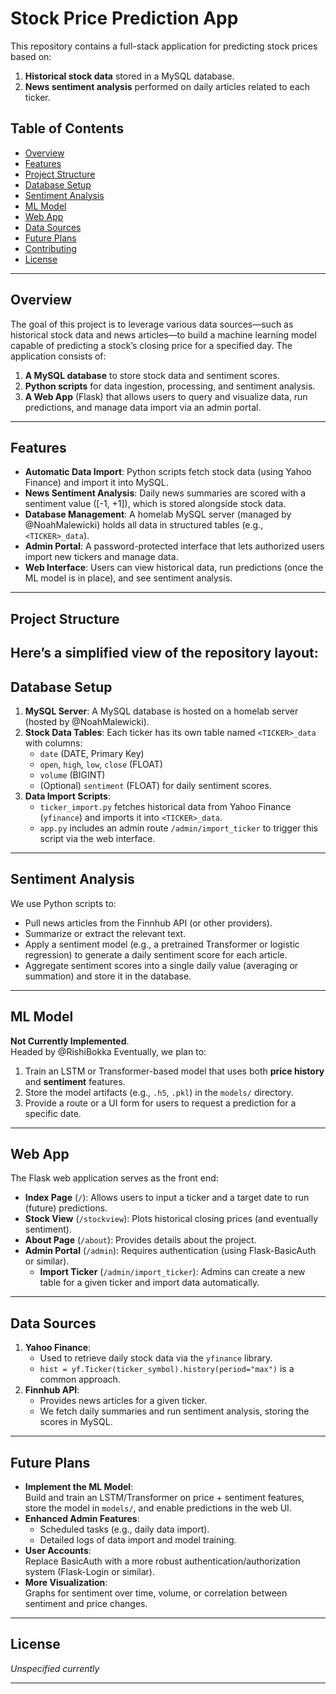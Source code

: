 # Stock Price Prediction App

This repository contains a full-stack application for predicting stock prices based on:
1. **Historical stock data** stored in a MySQL database.
2. **News sentiment analysis** performed on daily articles related to each ticker.

## Table of Contents
- [Overview](#overview)
- [Features](#features)
- [Project Structure](#project-structure)
- [Database Setup](#database-setup)
- [Sentiment Analysis](#sentiment-analysis)
- [ML Model](#ml-model)
- [Web App](#web-app)
- [Data Sources](#data-sources)
- [Future Plans](#future-plans)
- [Contributing](#contributing)
- [License](#license)

---

## Overview
The goal of this project is to leverage various data sources—such as historical stock data and news articles—to build a machine learning model capable of predicting a stock’s closing price for a specified day. The application consists of:

1. **A MySQL database** to store stock data and sentiment scores.
2. **Python scripts** for data ingestion, processing, and sentiment analysis.
3. **A Web App** (Flask) that allows users to query and visualize data, run predictions, and manage data import via an admin portal.

---

## Features
- **Automatic Data Import**: Python scripts fetch stock data (using Yahoo Finance) and import it into MySQL.
- **News Sentiment Analysis**: Daily news summaries are scored with a sentiment value \([-1, +1]\), which is stored alongside stock data.
- **Database Management**: A homelab MySQL server (managed by @NoahMalewicki) holds all data in structured tables (e.g., `<TICKER>_data`).
- **Admin Portal**: A password-protected interface that lets authorized users import new tickers and manage data.
- **Web Interface**: Users can view historical data, run predictions (once the ML model is in place), and see sentiment analysis.

---

## Project Structure
Here’s a simplified view of the repository layout:
---

## Database Setup
1. **MySQL Server**: A MySQL database is hosted on a homelab server (hosted by @NoahMalewicki).  
2. **Stock Data Tables**: Each ticker has its own table named `<TICKER>_data` with columns:
   - `date` (DATE, Primary Key)
   - `open`, `high`, `low`, `close` (FLOAT)
   - `volume` (BIGINT)
   - (Optional) `sentiment` (FLOAT) for daily sentiment scores.
3. **Data Import Scripts**: 
   - `ticker_import.py` fetches historical data from Yahoo Finance (`yfinance`) and imports it into `<TICKER>_data`.  
   - `app.py` includes an admin route `/admin/import_ticker` to trigger this script via the web interface.

---

## Sentiment Analysis
We use Python scripts to:
- Pull news articles from the Finnhub API (or other providers).
- Summarize or extract the relevant text.
- Apply a sentiment model (e.g., a pretrained Transformer or logistic regression) to generate a daily sentiment score for each article.  
- Aggregate sentiment scores into a single daily value (averaging or summation) and store it in the database.

---

## ML Model
**Not Currently Implemented**.  
Headed by @RishiBokka
Eventually, we plan to:
1. Train an LSTM or Transformer-based model that uses both **price history** and **sentiment** features.
2. Store the model artifacts (e.g., `.h5`, `.pkl`) in the `models/` directory.
3. Provide a route or a UI form for users to request a prediction for a specific date.

---

## Web App
The Flask web application serves as the front end:
- **Index Page** (`/`): Allows users to input a ticker and a target date to run (future) predictions.
- **Stock View** (`/stockview`): Plots historical closing prices (and eventually sentiment).
- **About Page** (`/about`): Provides details about the project.
- **Admin Portal** (`/admin`): Requires authentication (using Flask-BasicAuth or similar). 
  - **Import Ticker** (`/admin/import_ticker`): Admins can create a new table for a given ticker and import data automatically.

---

## Data Sources
1. **Yahoo Finance**: 
   - Used to retrieve daily stock data via the `yfinance` library.  
   - `hist = yf.Ticker(ticker_symbol).history(period="max")` is a common approach.
2. **Finnhub API**: 
   - Provides news articles for a given ticker.  
   - We fetch daily summaries and run sentiment analysis, storing the scores in MySQL.

---

## Future Plans
- **Implement the ML Model**:  
  Build and train an LSTM/Transformer on price + sentiment features, store the model in `models/`, and enable predictions in the web UI.
- **Enhanced Admin Features**:  
  - Scheduled tasks (e.g., daily data import).  
  - Detailed logs of data import and model training.
- **User Accounts**:  
  Replace BasicAuth with a more robust authentication/authorization system (Flask-Login or similar).
- **More Visualization**:  
  Graphs for sentiment over time, volume, or correlation between sentiment and price changes.

---

## License
*Unspecified currently*

---
